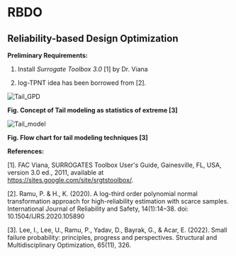 # RBDO
## Reliability-based Design Optimization 


**Preliminary Requirements:**
1. Install _Surrogate Toolbox 3.0_ [1] by Dr. Viana

2. log-TPNT idea has been borrowed from [2].




![Tail_GPD](https://github.com/deepanshuIITM/RBDO/assets/137225940/529e629a-b1a6-42ce-a218-ff9e81c63b84)

**Fig. Concept of Tail modeling as statistics of extreme [3]**


![Tail_model](https://github.com/deepanshuIITM/RBDO/assets/137225940/14e49216-7149-4b50-a015-f8c3a675b5b0)

**Fig. Flow chart for tail modeling techniques [3]**

**References:**

[1]. FAC Viana, SURROGATES Toolbox User's Guide, Gainesville, FL, USA, version 3.0 ed., 2011, available at https://sites.google.com/site/srgtstoolbox/.

[2]. Ramu, P. & H., K. (2020). A log-third order polynomial normal transformation approach for high-reliability estimation with scarce samples. International Journal of Reliability and Safety, 14(1):14–38. doi: 10.1504/IJRS.2020.105890

[3]. Lee, I., Lee, U., Ramu, P., Yadav, D., Bayrak, G., & Acar, E. (2022). Small failure probability: principles, progress and perspectives. Structural and Multidisciplinary Optimization, 65(11), 326.

